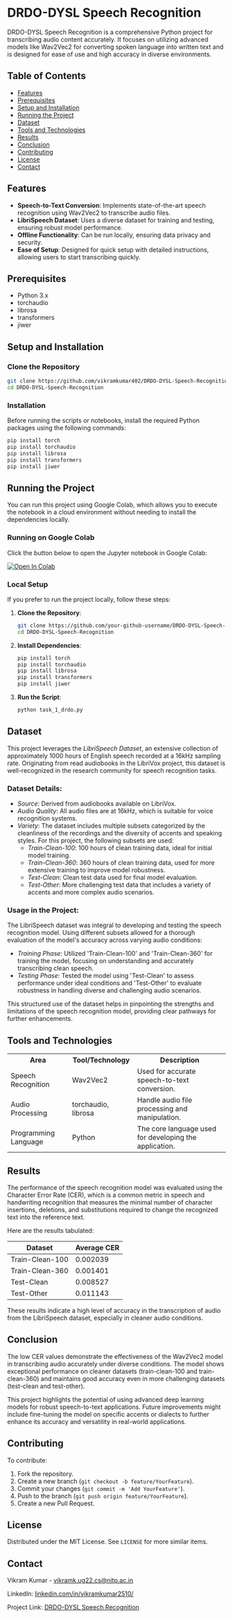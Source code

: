 
# DRDO-DYSL Speech Recognition

DRDO-DYSL Speech Recognition is a comprehensive Python project for transcribing audio content accurately. It focuses on utilizing advanced models like Wav2Vec2 for converting spoken language into written text and is designed for ease of use and high accuracy in diverse environments.

## Table of Contents

- [Features](#features)
- [Prerequisites](#prerequisites)
- [Setup and Installation](#setup-and-installation)
- [Running the Project](#running-the-project)
- [Dataset](#dataset)
- [Tools and Technologies](#tools-and-technologies)
- [Results](#results)
- [Conclusion](#conclusion)
- [Contributing](#contributing)
- [License](#license)
- [Contact](#contact)

## Features

- **Speech-to-Text Conversion**: Implements state-of-the-art speech recognition using Wav2Vec2 to transcribe audio files.
- **LibriSpeech Dataset**: Uses a diverse dataset for training and testing, ensuring robust model performance.
- **Offline Functionality**: Can be run locally, ensuring data privacy and security.
- **Ease of Setup**: Designed for quick setup with detailed instructions, allowing users to start transcribing quickly.

## Prerequisites

- Python 3.x
- torchaudio
- librosa
- transformers
- jiwer

## Setup and Installation

### Clone the Repository

```bash
git clone https://github.com/vikramkumar402/DRDO-DYSL-Speech-Recognition.git
cd DRDO-DYSL-Speech-Recognition
```

### Installation

Before running the scripts or notebooks, install the required Python packages using the following commands:

```bash
pip install torch
pip install torchaudio
pip install librosa
pip install transformers
pip install jiwer
```

## Running the Project

You can run this project using Google Colab, which allows you to execute the notebook in a cloud environment without needing to install the dependencies locally.

### Running on Google Colab

Click the button below to open the Jupyter notebook in Google Colab:

[![Open In Colab](https://colab.research.google.com/assets/colab-badge.svg)](https://colab.research.google.com/github/vikramkumar402/DRDO-DYSL-Speech-Recognition)

### Local Setup

If you prefer to run the project locally, follow these steps:

1. **Clone the Repository**:
   ```bash
   git clone https://github.com/your-github-username/DRDO-DYSL-Speech-Recognition.git
   cd DRDO-DYSL-Speech-Recognition
   ```

2. **Install Dependencies**:
   ```bash
   pip install torch
   pip install torchaudio
   pip install librosa
   pip install transformers
   pip install jiwer
   ```

3. **Run the Script**:
   ```bash
   python task_1_drdo.py
   ```
## Dataset

This project leverages the *LibriSpeech Dataset*, an extensive collection of approximately 1000 hours of English speech recorded at a 16kHz sampling rate. Originating from read audiobooks in the LibriVox project, this dataset is well-recognized in the research community for speech recognition tasks.

### Dataset Details:

- *Source*: Derived from audiobooks available on LibriVox.
- *Audio Quality*: All audio files are at 16kHz, which is suitable for voice recognition systems.
- *Variety*: The dataset includes multiple subsets categorized by the cleanliness of the recordings and the diversity of accents and speaking styles. For this project, the following subsets are used:
  - *Train-Clean-100*: 100 hours of clean training data, ideal for initial model training.
  - *Train-Clean-360*: 360 hours of clean training data, used for more extensive training to improve model robustness.
  - *Test-Clean*: Clean test data used for final model evaluation.
  - *Test-Other*: More challenging test data that includes a variety of accents and more complex audio scenarios.

### Usage in the Project:

The LibriSpeech dataset was integral to developing and testing the speech recognition model. Using different subsets allowed for a thorough evaluation of the model's accuracy across varying audio conditions:
- *Training Phase*: Utilized 'Train-Clean-100' and 'Train-Clean-360' for training the model, focusing on understanding and accurately transcribing clean speech.
- *Testing Phase*: Tested the model using 'Test-Clean' to assess performance under ideal conditions and 'Test-Other' to evaluate robustness in handling diverse and challenging audio scenarios.

This structured use of the dataset helps in pinpointing the strengths and limitations of the speech recognition model, providing clear pathways for further enhancements.
## Tools and Technologies

<table>
  <tr>
    <th>Area</th>
    <th>Tool/Technology</th>
    <th>Description</th>
  </tr>
  <tr>
    <td>Speech Recognition</td>
    <td>Wav2Vec2</td>
    <td>Used for accurate speech-to-text conversion.</td>
  </tr>
  <tr>
    <td>Audio Processing</td>
    <td>torchaudio, librosa</td>
    <td>Handle audio file processing and manipulation.</td>
  </tr>
  <tr>
    <td>Programming Language</td>
    <td>Python</td>
    <td>The core language used for developing the application.</td>
  </tr>
</table>


## Results

The performance of the speech recognition model was evaluated using the Character Error Rate (CER), which is a common metric in speech and handwriting recognition that measures the minimal number of character insertions, deletions, and substitutions required to change the recognized text into the reference text.

Here are the results tabulated:

| Dataset          | Average CER  |
|------------------|--------------|
| Train-Clean-100  | 0.002039     |
| Train-Clean-360  | 0.001401     |
| Test-Clean       | 0.008527     |
| Test-Other       | 0.011143     |

These results indicate a high level of accuracy in the transcription of audio from the LibriSpeech dataset, especially in cleaner audio conditions.

## Conclusion

The low CER values demonstrate the effectiveness of the Wav2Vec2 model in transcribing audio accurately under diverse conditions. The model shows exceptional performance on cleaner datasets (train-clean-100 and train-clean-360) and maintains good accuracy even in more challenging datasets (test-clean and test-other).

This project highlights the potential of using advanced deep learning models for robust speech-to-text applications. Future improvements might include fine-tuning the model on specific accents or dialects to further enhance its accuracy and versatility in real-world applications.
## Contributing

To contribute:

1. Fork the repository.
2. Create a new branch (`git checkout -b feature/YourFeature`).
3. Commit your changes (`git commit -m 'Add YourFeature'`).
4. Push to the branch (`git push origin feature/YourFeature`).
5. Create a new Pull Request.

## License

Distributed under the MIT License. See `LICENSE` for more similar items.

## Contact

Vikram Kumar - vikramk.ug22.cs@nitp.ac.in

LinkedIn: [linkedin.com/in/vikramkumar2510/](https://www.linkedin.com/in/vikramkumar2510/)

Project Link: [DRDO-DYSL Speech Recognition](https://github.com/vikramkumar402/DRDO-DYSL-Speech-Recognition)
